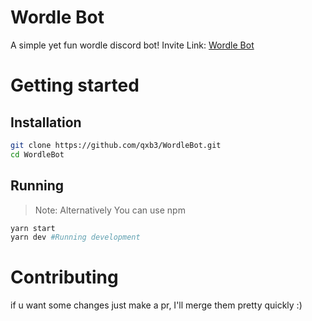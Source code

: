 # Wordle Bot

A simple yet fun wordle discord bot!
Invite Link: [Wordle Bot](https://discord.com/api/oauth2/authorize?client_id=940082404968767509&permissions=706624&scope=bot%20applications.commands)

# Getting started

## Installation
```bash
git clone https://github.com/qxb3/WordleBot.git
cd WordleBot
```

## Running

> Note: Alternatively You can use npm

```bash
yarn start
yarn dev #Running development
```

# Contributing
if u want some changes just make a pr, I'll merge them pretty quickly :)
